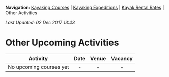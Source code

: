 **Navigation:** [Kayaking Courses](index) &#124; [Kayaking Expeditions](expedition) &#124; [Kayak Rental Rates](rental) &#124; Other Activities

_Last Updated: 02 Dec 2017 13:43_
# Other Upcoming Activities

Activity | Date | Venue | Vacancy
:---:|:---:|:---:|:---:
No upcoming courses yet|-|-|-

